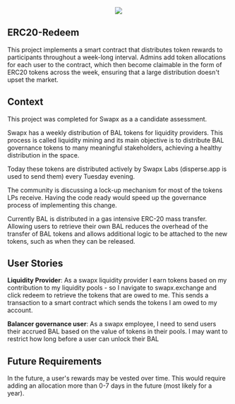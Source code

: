 <p align="center">
  <a href="https://circleci.com/gh/swapx-labs/erc20-redeemable">
    <img src="https://circleci.com/gh/swapx-labs/erc20-redeemable.svg?style=svg&circle-token=9a37f7bd57941449ac54e9041a2693bdbc7ca40c" />
  </a>
</p>


## ERC20-Redeem

This project implements a smart contract that distributes token rewards to participants throughout a week-long interval.
Admins add token allocations for each user to the contract, which then become claimable in the form of ERC20 tokens across the week, ensuring that a large distribution doesn't upset the market.

## Context

This project was completed for Swapx as a a candidate assessment.

Swapx has a weekly distribution of BAL tokens for liquidity providers. This process is called liquidity mining and its main objective is to distribute BAL governance tokens to many meaningful stakeholders, achieving a healthy distribution in the space.

Today these tokens are distributed actively by Swapx Labs (disperse.app is used to send them) every Tuesday evening. 

The community is discussing a lock-up mechanism for most of the tokens LPs receive. Having the code ready would speed up the governance process of implementing this change.

Currently BAL is distributed in a gas intensive ERC-20 mass transfer.   Allowing users to retrieve their own BAL reduces the overhead of the transfer of BAL tokens and allows additional logic to be attached to the new tokens, such as when they can be released.


## User Stories

__Liquidity Provider__: As a swapx liquidity provider I earn tokens based on my contribution to my liquidity pools - so I navigate to swapx.exchange and click redeem to retrieve the tokens that are owed to me.  This sends a transaction to a smart contract which sends the tokens I am owed to my account.

__Balancer governance user__: As a swapx employee, I need to send users their accrued BAL based on the value of tokens in their pools.  I may want to restrict how long before a user can unlock their BAL

## Future Requirements

In the future, a user's rewards may be vested over time.  This would require adding an allocation more than 0-7 days in the future (most likely for a year). 
